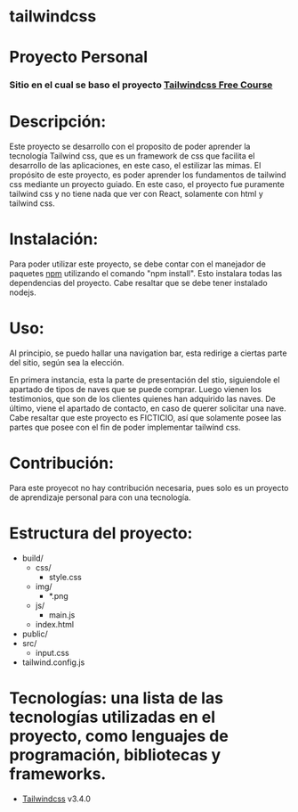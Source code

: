 # tailwindcss
# Proyecto Personal

### Sitio en el cual se baso el proyecto [Tailwindcss Free Course](https://youtu.be/lCxcTsOHrjo?si=sz_n-HmLYueGLYmm)

# Descripción:
Este proyecto se desarrollo con el proposito de poder aprender la tecnología Tailwind css, que es un framework de css que
facilita el desarrollo de las aplicaciones, en este caso, el estilizar las mimas.
El propósito de este proyecto, es poder aprender los fundamentos de tailwind css mediante un proyecto guiado. En este caso,
el proyecto fue puramente tailwind css y no tiene nada que ver con React, solamente con html y tailwind css.


# Instalación:
Para poder utilizar este proyecto, se debe contar con el manejador de paquetes [npm](https://yarnpkg.com/](https://www.npmjs.com/))
utilizando el comando "npm install". Esto instalara todas las dependencias del proyecto. Cabe resaltar que se debe tener instalado nodejs.

# Uso: 
Al principio, se puedo hallar una navigation bar, esta redirige a ciertas parte del sitio, según sea la elección.

En primera instancia, esta la parte de presentación del stio, siguiendole el apartado de tipos de naves que se puede comprar. Luego
vienen los testimonios, que son de los clientes quienes han adquirido las naves. De último, viene el apartado de contacto, en caso
de querer solicitar una nave. Cabe resaltar que este proyecto es FICTICIO, así que solamente posee las partes que posee con el fin
de poder implementar tailwind css.

# Contribución: 
Para este proyecot no hay contribución necesaria, pues solo es un proyecto de aprendizaje personal para con una tecnología.

# Estructura del proyecto:
- build/
  - css/
    - style.css
  - img/
    - *.png
  - js/
    - main.js
  - index.html
- public/
- src/
  - input.css
- tailwind.config.js


# Tecnologías: una lista de las tecnologías utilizadas en el proyecto, como lenguajes de programación, bibliotecas y frameworks.
- [Tailwindcss](https://vitejs.dev/](https://tailwindcss.com/)) v3.4.0
